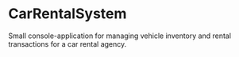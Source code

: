 # CarRentalSystem
Small console-application for managing vehicle inventory and rental transactions for a car rental agency.

